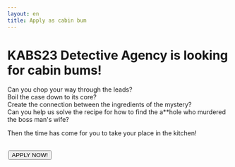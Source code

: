 ```yaml
---
layout: en
title: Apply as cabin bum
---
```

<h1>KABS23 Detective Agency is looking for cabin bums!</h1>

<p> Can you chop your way through the leads? <br>
Boil the case down to its core? <br>
Create the connection between the ingredients of the mystery? <br>
Can you help us solve the recipe for how to find the a**hole who murdered the boss man's wife?
</p>
<p>Then the time has come for you to take your place in the kitchen!</p>

<br />
<a style="text-align: center; padding: 2px" href="https://forms.gle/N2HoPiwPQpF3QjXBA">
	<button class="applyBtn"> 
		APPLY NOW! 
	</button>
</a>
<br />
